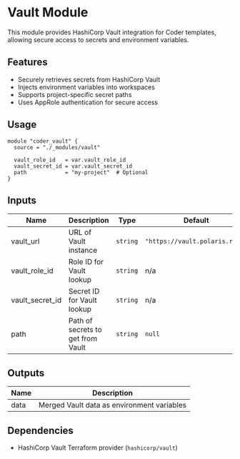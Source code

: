 # Vault Module

This module provides HashiCorp Vault integration for Coder templates, allowing secure access to secrets and environment variables.

## Features

- Securely retrieves secrets from HashiCorp Vault
- Injects environment variables into workspaces
- Supports project-specific secret paths
- Uses AppRole authentication for secure access

## Usage

```hcl
module "coder_vault" {
  source = "./_modules/vault"

  vault_role_id   = var.vault_role_id
  vault_secret_id = var.vault_secret_id
  path            = "my-project"  # Optional
}
```

## Inputs

| Name | Description | Type | Default | Required |
|------|-------------|------|---------|:--------:|
| vault_url | URL of Vault instance | `string` | `"https://vault.polaris.rest"` | no |
| vault_role_id | Role ID for Vault lookup | `string` | n/a | yes |
| vault_secret_id | Secret ID for Vault lookup | `string` | n/a | yes |
| path | Path of secrets to get from Vault | `string` | `null` | no |

## Outputs

| Name | Description |
|------|-------------|
| data | Merged Vault data as environment variables |

## Dependencies

- HashiCorp Vault Terraform provider (`hashicorp/vault`)

